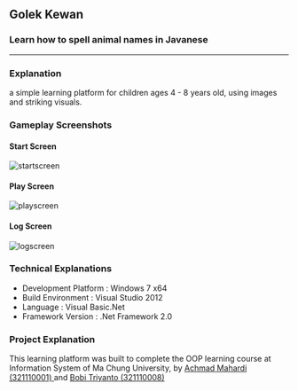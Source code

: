 ﻿## Golek Kewan
### Learn how to spell animal names in Javanese
----

### Explanation

a simple learning platform for children ages 4 - 8 years old, using images and striking visuals.  

### Gameplay Screenshots

#### Start Screen
![startscreen](http://cl.ly/P7W6/golekKewan---SS.png)
#### Play Screen
![playscreen](http://cl.ly/P770/golekKewan---SS2.png)
#### Log Screen
![logscreen](http://cl.ly/P7Jq/golekKewan---SS3.png)

### Technical Explanations

* Development Platform : Windows 7 x64
* Build Environment : Visual Studio 2012
* Language : Visual Basic.Net
* Framework Version : .Net Framework 2.0

### Project Explanation

This learning platform was built to complete the OOP learning course at Information System of Ma Chung University, by [Achmad Mahardi (321110001) ](http://mahardi.me)and [Bobi Triyanto (321110008) ](http://bobitriyanto.blogspot.com)

